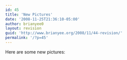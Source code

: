 ```yaml
---
id: 45
title: 'New Pictures'
date: '2008-11-25T21:36:10-05:00'
author: brianyee0
layout: revision
guid: 'http://www.brianyee.org/2008/11/44-revision/'
permalink: '/?p=45'
---
```


Here are some new pictures:

<div><object classid="clsid:d27cdb6e-ae6d-11cf-96b8-444553540000" codebase="http://download.macromedia.com/pub/shockwave/cabs/flash/swflash.cab#version=6,0,40,0" height="520" width="460"><param name="align" value="middle"></param><param name="FlashVars" value="ids=72157610052786685&names=nov2008a&userName=brianyee0&userId=41894166420@N01&source=sets&titles=on&displayNotes=on&thumbAutoHide=on&imageSize=medium&vAlign=center&displayZoom=off&vertOffset=0&initialScale=off&bgAlpha=86"></param><param name="PictoBrowser" value="http://www.db798.com/pictobrowser.swf"></param><param name="scale" value="noscale"></param><param name="bgcolor" value="#DDDDDD"></param></object></div>